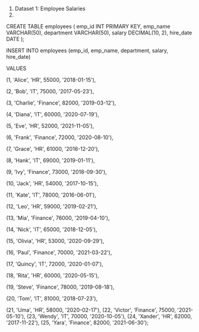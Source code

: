 1. Dataset 1: Employee Salaries
2. 
CREATE TABLE employees (
    emp_id INT PRIMARY KEY,
    emp_name VARCHAR(50),
    department VARCHAR(50),
    salary DECIMAL(10, 2),
    hire_date DATE
);

INSERT INTO employees (emp_id, emp_name, department, salary, hire_date)

VALUES

(1, 'Alice', 'HR', 55000, '2018-01-15'),

(2, 'Bob', 'IT', 75000, '2017-05-23'),

(3, 'Charlie', 'Finance', 82000, '2019-03-12'),

(4, 'Diana', 'IT', 60000, '2020-07-19'),

(5, 'Eve', 'HR', 52000, '2021-11-05'),

(6, 'Frank', 'Finance', 72000, '2020-08-10'),

(7, 'Grace', 'HR', 61000, '2016-12-20'),

(8, 'Hank', 'IT', 69000, '2019-01-11'),

(9, 'Ivy', 'Finance', 73000, '2018-09-30'),

(10, 'Jack', 'HR', 54000, '2017-10-15'),

(11, 'Kate', 'IT', 78000, '2016-06-01'),

(12, 'Leo', 'HR', 59000, '2019-02-21'),

(13, 'Mia', 'Finance', 76000, '2019-04-10'),

(14, 'Nick', 'IT', 65000, '2018-12-05'),

(15, 'Olivia', 'HR', 53000, '2020-09-29'),

(16, 'Paul', 'Finance', 70000, '2021-03-22'),

(17, 'Quincy', 'IT', 72000, '2020-01-07'),

(18, 'Rita', 'HR', 60000, '2020-05-15'),

(19, 'Steve', 'Finance', 78000, '2019-08-18'),

(20, 'Tom', 'IT', 81000, '2018-07-23'),

(21, 'Uma', 'HR', 58000, '2020-02-17'),
(22, 'Victor', 'Finance', 75000, '2021-05-10'),
(23, 'Wendy', 'IT', 70000, '2020-10-05'),
(24, 'Xander', 'HR', 62000, '2017-11-22'),
(25, 'Yara', 'Finance', 82000, '2021-06-30');

